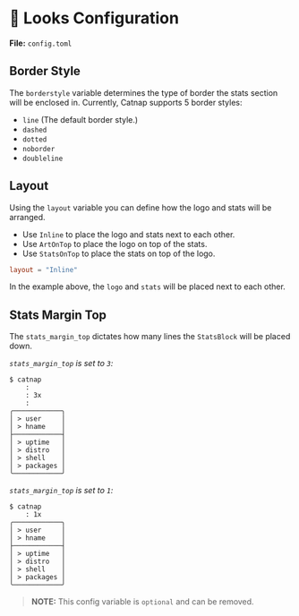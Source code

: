 # 🚩 Looks Configuration

**File:** `config.toml`

## Border Style
The `borderstyle` variable determines the type of border the stats section will be enclosed in.
Currently, Catnap supports 5 border styles:
- `line` (The default border style.)
- `dashed`
- `dotted`
- `noborder`
- `doubleline`

## Layout
Using the `layout` variable you can define how the logo and stats will be arranged.
- Use `Inline` to place the logo and stats next to each other.
- Use `ArtOnTop` to place the logo on top of the stats.
- Use `StatsOnTop` to place the stats on top of the logo.

```toml
layout = "Inline"
```

In the example above, the `logo` and `stats` will be placed next to each other.

## Stats Margin Top
The `stats_margin_top` dictates how many lines the `StatsBlock` will be placed down.

*`stats_margin_top` is set to `3`:*
```
$ catnap
    :
    : 3x
    :
╭────────────╮
│ > user     │
│ > hname    │
├────────────┤
│ > uptime   │
│ > distro   │
│ > shell    │
│ > packages │
╰────────────╯
```

*`stats_margin_top` is set to `1`:*
```
$ catnap
    : 1x
╭────────────╮
│ > user     │
│ > hname    │
├────────────┤
│ > uptime   │
│ > distro   │
│ > shell    │
│ > packages │
╰────────────╯
```

> **NOTE:** This config variable is `optional` and can be removed.
